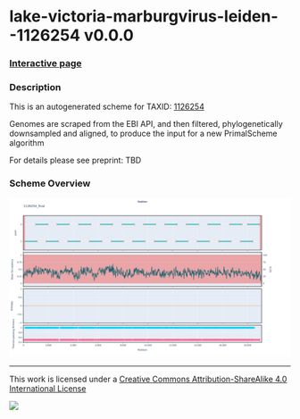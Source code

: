 # lake-victoria-marburgvirus-leiden--1126254 v0.0.0

### [Interactive page](https://chrisgkent.github.io/schemes/lake-victoria-marburgvirus-leiden--1126254-1000-v0.0.0)

### Description

This is an autogenerated scheme for TAXID: [1126254](https://www.ncbi.nlm.nih.gov/Taxonomy/Browser/wwwtax.cgi?mode=Info&id=1126254&lvl=3&lin=f&keep=1&srchmode=1&unlock)

Genomes are scraped from the EBI API, and then filtered, phylogenetically downsampled and aligned, to produce the input for a new PrimalScheme algorithm

For details please see preprint: TBD

### Scheme Overview

![Alt text](work/1126254_final.png '1126254_final.png')

------------------------------------------------------------------------

This work is licensed under a [Creative Commons Attribution-ShareAlike 4.0 International License](http://creativecommons.org/licenses/by-sa/4.0/) 

![](https://i.creativecommons.org/l/by-sa/4.0/88x31.png)